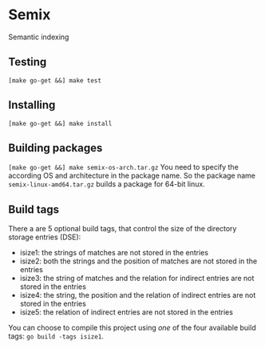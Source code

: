 # Semix
Semantic indexing

## Testing
`[make go-get &&] make test`

## Installing
`[make go-get &&] make install`

## Building packages
`[make go-get &&] make semix-os-arch.tar.gz`
You need to specify the according OS and architecture in the package name.
So the package name `semix-linux-amd64.tar.gz` builds a package for 64-bit linux.

## Build tags
There a are 5 optional build tags, that control the size of the
directory storage entries (DSE):

 * isize1: the strings of matches are not stored in the entries
 * isize2: both the strings and the position of matches are not stored in the entries
 * isize3: the string of matches and the relation for indirect entries are not stored in the entries
 * isize4: the string, the position and the relation of indirect entries are not stored in the entries
 * isize5: the relation of indirect entries are not stored in the entries

You can choose to compile this project using *one* of
the four available build tags: `go build -tags isize1`.
